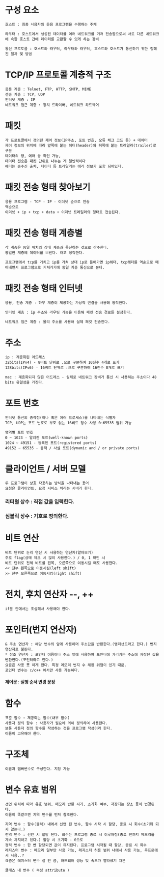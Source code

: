 # 구성 요소
    호스트 : 최종 사용자의 응용 프로그램을 수행하는 주체

    라우터 : 호스트에서 생성된 데이터를 여러 네트워크를 거쳐 전송함으로써 서로 다른 네트워크에 속한 호스트 간에 데이터를 교환할 수 있게 하는 장비

    통신 프로토콜 : 호스트와 라우터, 라우터와 라우터, 호스트와 호스트가 통신하기 위한 정해진 절차 및 방법

# TCP/IP 프로토콜 계층적 구조
    응용 계층 : Telnet, FTP, HTTP, SMTP, MIME
    전송 계층 : TCP, UDP
    인터넷 계층 : IP
    네트워크 접근 계층 : 장치 드라이버, 네트워크 하드웨어

# 패킷
    각 프로토콜에서 정의한 제어 정보(IP주소, 포트 번호, 오류 체크 코드 등) + 데이터
    제어 정보의 위치에 따라 앞쪽에 붙는 헤더(header)와 뒤쪽에 붙는 트레일러(trailer)로 구분
    데이터의 양, 에러 등 확인 가능,
    데이터 전송은 패킷 단위로 나누는 게 일반적이다
    헤더는 송수신 출처, 데이터 등 트레일러는 에러 정보가 포함 되어있다.

# 패킷 전송 형태 찾아보기
    응용 프로그램 - TCP - IP - 이더넷 순으로 전송
    역순으로
    이더넷 + ip + tcp + data + 이더넷 트레일러의 형태로 전송된다.

# 패킷 전송 형태 계층별
    각 계층은 동일 위치의 상대 계층과 통신하는 것으로 간주한다.
    동일한 계층에 데이터를 보낸다. 라고 생각한다.

    프로그램에서 tcp를 거치고 ip를 거쳐 상대 ip로 들어가면 ip헤더, tcp헤더를 역순으로 떼어내면서 프로그램으로 거쳐가기에 동일 계층 통신으로 본다.

# 패킷 전송 형태 인터넷
    응용, 전송 계층 : 하부 계층이 제공하는 가상적 연결을 사용해 동작한다.
    
    인터넷 계층 : ip 주소와 라우팅 기능을 이용해 패킷 전송 경로를 설정한다.

    네트워크 접근 계층 : 물리 주소를 사용해 실제 패킷 전송한다.

# 주소
    ip : 계층화된 어드레스 
    32bits(IPv4) - 8비트 단위로 .으로 구분하여 10진수 4개로 표기
    128bits(IPv6) - 16비트 단위로 :으로 구분하여 16진수 8개로 표기

    mac : 계층화되지 않은 어드레스 - 실제로 네트워크 장비가 통신 시 사용하는 주소이다 48 bits 유일성을 가진다.

# 포트 번호
    인터넷 통신의 종착점(하나 혹은 여러 프로세스)을 나타내는 식별자
    TCP, UDP는 포트 번호로 부호 없는 16비트 정수 사용 0~65535 범위 가능

    영역별 포트 번호
    0 ~ 1023 - 알려진 포트(well-known ports)
    1024 ~ 49151 - 등록된 포트(registered ports)
    49152 ~ 65535 - 동적 / 사설 포트(dynamic and / or private ports)

#   클라이언트 / 서버 모델
    두 프로그램이 상호 작용하는 방식을 나타내는 용어
    요청은 클라이언트, 요청 서비스 처리는 서버가 한다.

### 리터럴 상수 : 직접 값을 입력한다.
### 심볼릭 상수 : 기호로 정의한다.

# 비트 연산
    비트 단위로 논리 연산 시 사용하는 연산자(알아보기)
    주로 flag(상태 체크 시 많이 사용한다.) / 0, 1 확인 시
    비트 단위로 전체 비트를 왼쪽, 오른쪽으로 이동시킬 때도 사용한다.
    << 전부 왼쪽으로 이동시킴(left shift)
    >> 전부 오른쪽으로 이동시킴(right shift)

# 전치, 후치 연산자 --, ++
    if문 안에서는 조심해서 사용해야 한다.

# 포인터(번지 연산자)
    & 주소 연산자 : 해당 변수의 앞에 사용하며 주소값을 반환한다.(앰퍼샌드라고 한다.) 번지 연산자로 불린다.
    * 참조 연산자 : 포인터 이름이나 주소 앞에 사용하여 포인터에 가리키는 주소에 저장된 값을 반환한다.(포인터라고 한다.)
    요즘은 사용 못 하게 한다. 특정 메모리 번지 수 해킹 위험이 있기 때문.
    포인터 변수는 c/c++ 에서만 사용 가능하다.

#### 제어문 : 실행 순서 변경 문장

# 함수
    표준 함수 : 제공되는 함수(내부 함수)
    사용자 정의 함수 : 사용자가 필요에 의해 정의하여 사용한다.
    보통 사용자 정의 함수를 작성하는 것을 프로그램 작성이라 한다.
    이름이 고유해야 한다.

# 구조체
    이름과 멤버변수로 구성한다. 지정 가능

# 변수 유효 범위
    선언 위치에 따라 유효 범위, 메모리 반환 시기, 초기화 여부, 저장되는 장소 등이 변경된다.
    이름이 똑같으면 지역 변수를 먼저 참조한다.

    지역 변수 : 함수(블럭) 내에서 선언 된 변수, 함수 시작 시 할당, 종료 시 회수(초기화 되지 않는다.)
    전역 변수 : 선언 시 할당 된다. 회수는 프로그램 종료 시 이루어짐(종료 전까지 메모리를 계속 차지하고 있다.) 할당 시 초기화 - 0으로 
    정적 변수 : 한 번 할당되면 값이 유지된다. 프로그램 시작될 때 할당, 종료 시 회수
    레지스터 변수 : 메모리 일부만 사용 가능, 레지스터 허용 범위 내에서 사용 가능, 루프문에서 사용..?
    요즘은 레지스터 변수 잘 안 씀, 하드웨어 성능 및 속도가 빨라졌기 때문

    클래스 내 변수 ( 속성 attribute )